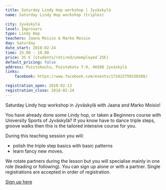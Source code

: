 ```yaml
---
title: Saturday Lindy Hop workshop | Jyväskylä
name: Saturday Lindy Hop workshop (triples)

city: Jyväskylä
level: Improvers
type: Lindy Hop
teachers: Jaana Moisio & Marko Moisio
day: Saturday
date_start: 2018-02-24
time: 15.00 - 18.00
price: 35 € (students/retired/unemployed 25€)
default_pricing: false
address: Puistokoulu, Puistokatu 7-9, 40100 Jyväskylä
links:
    facebook: https://www.facebook.com/events/172422750150360/

registration_open: 2018-02-13
registration_close: 2018-02-24
---
```


Saturday Lindy hop workshop in Jyväskylä with Jaana and Marko Moisio!

You have already done some Lindy hop, or taken a Beginners course with University Sports of Jyväskylä?
If you know have to dance triple steps, groove walks then this is the tailored intensive course for you.

During this teaching session you will:

- polish the triple step basics with basic patterns
- learn fancy new moves.

We rotate partners during the lesson but you will specialise mainly in one role (leading or following).
You can sign up alone or with a partner. Single registrations are accepted in order of registration.

<a href="https://docs.google.com/forms/d/e/1FAIpQLSdBMsvnJM83PhE9wg_LQAMzTabY94kkXGmf7V0sYrze2vICuA/viewform" target="_blank" class="button">Sign up here</a>

